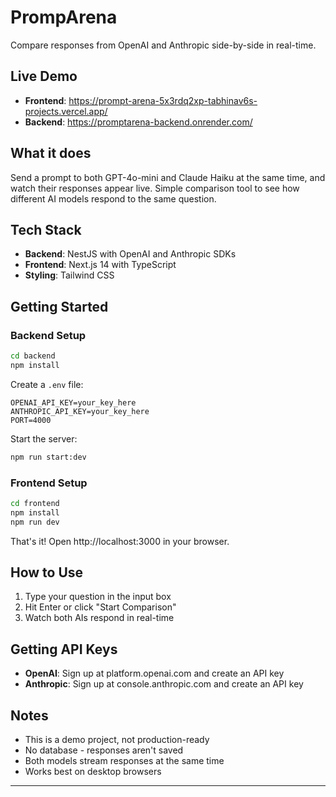 # PrompArena

Compare responses from OpenAI and Anthropic side-by-side in real-time.

## Live Demo

- **Frontend**: https://prompt-arena-5x3rdq2xp-tabhinav6s-projects.vercel.app/
- **Backend**: https://promptarena-backend.onrender.com/

## What it does

Send a prompt to both GPT-4o-mini and Claude Haiku at the same time, and watch their responses appear live. Simple comparison tool to see how different AI models respond to the same question.

## Tech Stack

- **Backend**: NestJS with OpenAI and Anthropic SDKs
- **Frontend**: Next.js 14 with TypeScript
- **Styling**: Tailwind CSS

## Getting Started

### Backend Setup

```bash
cd backend
npm install
```

Create a `.env` file:
```
OPENAI_API_KEY=your_key_here
ANTHROPIC_API_KEY=your_key_here
PORT=4000
```

Start the server:
```bash
npm run start:dev
```

### Frontend Setup

```bash
cd frontend
npm install
npm run dev
```

That's it! Open http://localhost:3000 in your browser.

## How to Use

1. Type your question in the input box
2. Hit Enter or click "Start Comparison"
3. Watch both AIs respond in real-time



## Getting API Keys

- **OpenAI**: Sign up at platform.openai.com and create an API key
- **Anthropic**: Sign up at console.anthropic.com and create an API key


## Notes

- This is a demo project, not production-ready
- No database - responses aren't saved
- Both models stream responses at the same time
- Works best on desktop browsers

---
